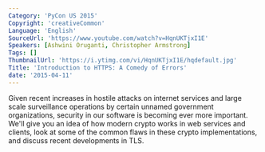 ```yaml
---
Category: 'PyCon US 2015'
Copyright: 'creativeCommon'
Language: 'English'
SourceUrl: 'https://www.youtube.com/watch?v=HqnUKTjxI1E'
Speakers: [Ashwini Oruganti, Christopher Armstrong]
Tags: []
ThumbnailUrl: 'https://i.ytimg.com/vi/HqnUKTjxI1E/hqdefault.jpg'
Title: 'Introduction to HTTPS: A Comedy of Errors'
date: '2015-04-11'
---
```

Given recent increases in hostile attacks on internet services and large scale surveillance operations by certain unnamed government organizations, security in our software is becoming ever more important. We'll give you an idea of how modern crypto works in web services and clients, look at some of the common flaws in these crypto implementations, and discuss recent developments in TLS.
